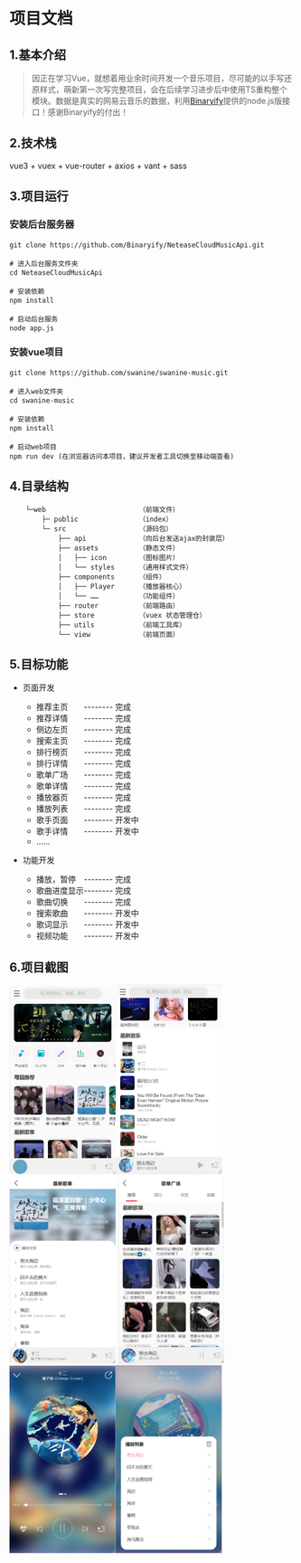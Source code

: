 # 项目文档

## 1.基本介绍

> 因正在学习Vue，就想着用业余时间开发一个音乐项目，尽可能的以手写还原样式，萌新第一次写完整项目，会在后续学习进步后中使用TS重构整个模块。数据是真实的网易云音乐的数据，利用[Binaryify](https://github.com/Binaryify/NeteaseCloudMusicApi)提供的node.js版接口！感谢Binaryify的付出！



## 2.技术栈

vue3 + vuex + vue-router + axios + vant + sass



## 3.项目运行

### 安装后台服务器

```
git clone https://github.com/Binaryify/NeteaseCloudMusicApi.git

# 进入后台服务文件夹
cd NeteaseCloudMusicApi

# 安装依赖
npm install

# 启动后台服务
node app.js
```

### 安装vue项目

```
git clone https://github.com/swanine/swanine-music.git

# 进入web文件夹
cd swanine-music

# 安装依赖
npm install

# 启动web项目
npm run dev (在浏览器访问本项目，建议开发者工具切换至移动端查看)
```



## 4.目录结构

```
	└─web                 		（前端文件）
        ├─ public         		（index）
        └─ src            		（源码包）
            ├── api       		（向后台发送ajax的封装层）
            ├── assets	  		（静态文件）
            │   ├── icon	  	（图标图片）
            │   └── styles   	（通用样式文件）
            ├── components		（组件）
            │	├── Player		（播放器核心）
            │   └── ……	  		（功能组件）
            ├── router	  		（前端路由）
            ├── store     		（vuex 状态管理仓）
            ├── utils     		（前端工具库）
            └── view      		（前端页面）
```



## 5.目标功能

- 页面开发
  - 推荐主页&emsp;&emsp;-------- 完成
  - 推荐详情&emsp;&emsp;-------- 完成
  - 侧边左页&emsp;&emsp;-------- 完成
  - 搜索主页&emsp;&emsp;-------- 完成
  - 排行榜页&emsp;&emsp;-------- 完成
  - 排行详情&emsp;&emsp;-------- 完成
  - 歌单广场&emsp;&emsp;-------- 完成
  - 歌单详情&emsp;&emsp;-------- 完成
  - 播放器页&emsp;&emsp;-------- 完成
  - 播放列表&emsp;&emsp;-------- 完成
  - 歌手页面&emsp;&emsp;-------- 开发中
  - 歌手详情&emsp;&emsp;-------- 开发中
  - ……

- 功能开发
  - 播放，暂停&emsp;-------- 完成
  - 歌曲进度显示-------- 完成
  - 歌曲切换&emsp;&emsp;-------- 完成
  - 搜索歌曲&emsp;&emsp;-------- 开发中
  - 歌词显示&emsp;&emsp;-------- 开发中
  - 视频功能&emsp;&emsp;-------- 开发中

## 6.项目截图

<img src=".\src\assets\image\1.png" style="zoom: 40%;" /><img src=".\src\assets\image\7.png" style="zoom:40%;" /><img src=".\src\assets\image\3.png" style="zoom:40%;" />
<img src=".\src\assets\image\5.png" style="zoom:40%;" /><img src=".\src\assets\image\2.png" style="zoom:40%;" /><img src=".\src\assets\image\4.png" style="zoom:40%;" />

